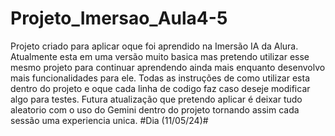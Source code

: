 # Projeto_Imersao_Aula4-5
Projeto criado para aplicar oque foi aprendido na Imersão IA da Alura.
Atualmente esta em uma versão muito basica mas pretendo utilizar esse mesmo projeto para continuar aprendendo ainda mais enquanto desenvolvo mais funcionalidades para ele.
Todas as instruções de como utilizar esta dentro do projeto e oque cada linha de codigo faz caso deseje modificar algo para testes.
Futura atualização que pretendo aplicar é deixar tudo aleatorio com o uso do Gemini dentro do projeto tornando assim cada sessão uma experiencia unica.
#Dia (11/05/24)#
